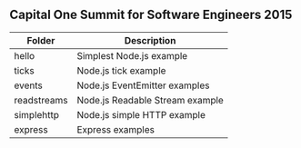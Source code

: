 ## Capital One Summit for Software Engineers 2015

Folder | Description
------ | -----------
hello | Simplest Node.js example
ticks | Node.js tick example
events | Node.js EventEmitter examples
readstreams | Node.js Readable Stream example
simplehttp | Node.js simple HTTP example
express | Express examples
